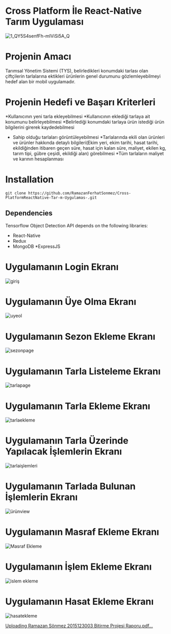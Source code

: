 # Cross Platform İle React-Native Tarım Uygulaması 
![1_QY5S4senfFh-mIViSi5A_Q](https://user-images.githubusercontent.com/32498472/60442783-7b1f9800-9c22-11e9-89b5-c348776b221f.png)

# Projenin Amacı
 Tarımsal Yönetim Sistemi (TYS), belirledikleri konumdaki tarlası olan
çiftçilerin tarlalarına ektikleri ürünlerin genel durumunu gözlemleyebilmeyi hedef alan
bir mobil uygulamadır.
#  Projenin Hedefi ve Başarı Kriterleri
*Kullanıcının yeni tarla ekleyebilmesi
*Kullanıcının eklediği tarlaya ait konumunu belirleyebilmesi
*Belirlediği konumdaki tarlaya ürün istediği ürün bilgilerini girerek
kaydedebilmesi
*   Sahip olduğu tarlaları görüntüleyebilmesi
*Tarlalarında ekili olan ürünleri ve ürünler hakkında detaylı bilgileri(Ekim yeri,
ekim tarihi, hasat tarihi, ekildiğinden itibaren geçen süre, hasat için kalan süre, maliyet,
ekilen kg, tarım tipi, gübre çeşidi, ekildiği alan) görebilmesi
*Tüm tarlaların maliyet ve karının hesaplanması

# Installation
``` 
git clone https://github.com/RamazanFerhatSonmez/Cross-PlatformReactNative-Tar-m-Uygulamas-.git

```

## Dependencies

Tensorflow Object Detection API depends on the following libraries:
*  React-Native 
* Redux
* MongoDB
*ExpressJS

# Uygulamanın Login Ekranı
![giriş](https://user-images.githubusercontent.com/32498472/60434886-dba5d980-9c10-11e9-9d34-9c66b9514cd0.PNG)

# Uygulamanın Üye Olma Ekranı
![uyeol](https://user-images.githubusercontent.com/32498472/60434982-17d93a00-9c11-11e9-805a-5c5700cdeab7.PNG)

# Uygulamanın Sezon Ekleme Ekranı
![sezonpage](https://user-images.githubusercontent.com/32498472/60435038-36d7cc00-9c11-11e9-9f96-31b211ad0340.PNG)

# Uygulamanın Tarla Listeleme Ekranı
![tarlapage](https://user-images.githubusercontent.com/32498472/60435028-350e0880-9c11-11e9-93c3-86eb1a823028.PNG)
# Uygulamanın Tarla Ekleme Ekranı
![tarlaekleme](https://user-images.githubusercontent.com/32498472/60435024-34757200-9c11-11e9-974b-311e9aa484bc.PNG)
# Uygulamanın Tarla Üzerinde Yapılacak İşlemlerin Ekranı
![tarlaişlemleri](https://user-images.githubusercontent.com/32498472/60435026-34757200-9c11-11e9-9fd7-f97d5efc821d.PNG)
# Uygulamanın Tarlada Bulunan İşlemlerin Ekranı
![ürünview](https://user-images.githubusercontent.com/32498472/60435031-350e0880-9c11-11e9-924d-fd022c6748f3.PNG)
# Uygulamanın Masraf Ekleme Ekranı
![Masraf Ekleme](https://user-images.githubusercontent.com/32498472/60435037-363f3580-9c11-11e9-86b0-33e279d71df2.PNG)
# Uygulamanın İşlem Ekleme Ekranı
![islem ekleme](https://user-images.githubusercontent.com/32498472/60435036-35a69f00-9c11-11e9-87b0-349497960007.PNG)
# Uygulamanın Hasat Ekleme Ekranı
![hasatekleme](https://user-images.githubusercontent.com/32498472/60435035-35a69f00-9c11-11e9-932a-52ac0c545c79.PNG)

[Uploading Ramazan Sönmez 2015123003 Bitirme Projesi Raporu.pdf…]()



